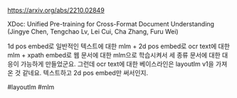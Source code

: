 https://arxiv.org/abs/2210.02849

XDoc: Unified Pre-training for Cross-Format Document Understanding (Jingye Chen, Tengchao Lv, Lei Cui, Cha Zhang, Furu Wei)

1d pos embed로 일반적인 텍스트에 대한 mlm + 2d pos embed로 ocr text에 대한 mlm + xpath embed로 웹 문서에 대한 mlm으로 학습시켜서 세 종류 문서에 대한 대응이 가능하게 만들었군요. 그런데 ocr text에 대한 베이스라인은 layoutlm v1을 가져온 것 같네요. 텍스트하고 2d pos embed만 써서인지.

#layoutlm #mlm 